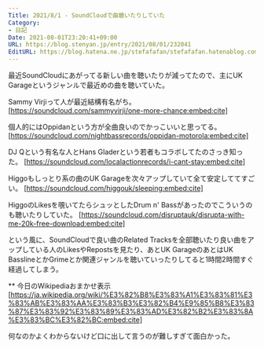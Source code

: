 ```yaml
---
Title: 2021/8/1 - SoundCloudで曲聴いたりしていた
Category:
- 日記
Date: 2021-08-01T23:20:41+09:00
URL: https://blog.stenyan.jp/entry/2021/08/01/232041
EditURL: https://blog.hatena.ne.jp/stefafafan/stefafafan.hatenablog.com/atom/entry/26006613792864281
---
```


最近SoundCloudにあがってる新しい曲を聴いたりが減ってたので、主にUK Garageというジャンルで最近めの曲を聴いていた。

Sammy Virjiって人が最近結構有名がち。
[https://soundcloud.com/sammyvirji/one-more-chance:embed:cite]

個人的にはOppidanという方が全曲良いのでかっこいいと思ってる。
[https://soundcloud.com/nightbassrecords/oppidan-motorola:embed:cite]

DJ Qという有名な人とHans Gladerという若者もコラボしてたのさっき知った。
[https://soundcloud.com/localactionrecords/i-cant-stay:embed:cite]

Higgoもしっとり系の曲のUK Garageを次々アップしていて全て安定しててすごい。
[https://soundcloud.com/higgouk/sleeping:embed:cite]

HiggoのLikesを覗いてたらシュッとしたDrum n' Bassがあったのでこういうのも聴いたりしていた。
[https://soundcloud.com/disruptauk/disrupta-with-me-20k-free-download:embed:cite]

という風に、SoundCloudで良い曲のRelated Tracksを全部聴いたり良い曲をアップしている人のLikesやRepostsを見たり、あとUK GarageのあとはUK BasslineとかGrimeとか関連ジャンルを聴いていったりしてると1時間2時間すぐ経過してしまう。

** 今日のWikipediaおまかせ表示
[https://ja.wikipedia.org/wiki/%E3%82%B8%E3%83%A1%E3%83%81%E3%83%AB%E3%83%AA%E3%83%B3%E3%82%B4%E9%85%B8%E3%83%87%E3%83%92%E3%83%89%E3%83%AD%E3%82%B2%E3%83%8A%E3%83%BC%E3%82%BC:embed:cite]

何なのかよくわからないけど口に出して言うのが難しすぎて面白かった。
